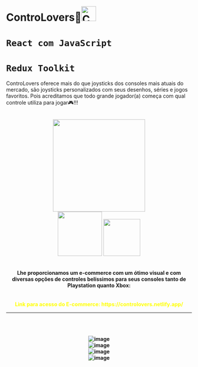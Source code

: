 # ControLovers💛<img src="https://icon-library.com/images/multimedia_stick_game_play_controller-512.png" alt="Controller Icon" width="40" style="margin-bottom: -10px;" />

# `React com JavaScript`
# `Redux Toolkit`
ControLovers oferece mais do que joysticks dos consoles mais atuais do mercado, são joysticks personalizados com seus desenhos, séries e jogos favoritos. Pois acreditamos que todo grande jogador(a) começa com qual controle utiliza para jogar🎮!!! 
<br>
<br>
<div align="center">
<img src="https://icon-library.com/images/multimedia_stick_game_play_controller-512.png" width="250"/>
<br>
<img src="https://i.pinimg.com/originals/fb/76/5b/fb765b8752d50de50cfa15203f9a7acd.png" width="120"/> <img src="https://upload.wikimedia.org/wikipedia/commons/thumb/f/f9/Xbox_one_logo.svg/1024px-Xbox_one_logo.svg.png" width="100"/> 
<div/>
<br>
<br>
<div align="center">
<strong>Lhe proporcionamos um e-commerce com um ótimo visual e com diversas opções de controles belíssimos para seus consoles tanto de Playstation quanto Xbox:<strong/>
<div/>
<br>
<br>
<span style="color: yellow;">Link para acesso do E-commerce: https://controlovers.netlify.app/</span><br>  
<hr>
<br>
<br>

<div align="center">

![image](https://user-images.githubusercontent.com/106918230/227738281-873a8c2c-02fe-4331-a1af-464ef0f6a1b8.png)
<br>
![image](https://user-images.githubusercontent.com/106918230/227738510-e979a109-90fe-4a9b-85e0-934a5c2e843b.png)
<br>
![image](https://user-images.githubusercontent.com/106918230/227738363-ba9e0e2f-b254-4a1c-b663-1dc6a82b2b36.png)
<br>
![image](https://user-images.githubusercontent.com/106918230/227738553-b3097862-63ac-4990-bf99-e7ed0166be3e.png)









